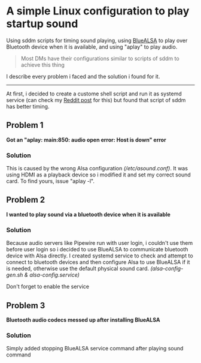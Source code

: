# A simple Linux configuration to play startup sound
Using sddm scripts for timing sound playing, using [BlueALSA](https://github.com/Arkq/bluez-alsa) to play over Bluetooth device when it is available, and using "aplay" to play audio. 
> Most DMs have their configurations similar to scripts of sddm to achieve this thing

I describe every problem i faced and the solution i found for it. 

---

At first, i decided to create a custome shell script and run it as systemd service (can check my [Reddit post](https://www.reddit.com/r/archlinux/comments/1jui4ys/having_startup_sound_before_login/?utm_source=share&utm_medium=web3x&utm_name=web3xcss&utm_term=1&utm_content=share_button) for this) but found that script of sddm has better timing. 

## Problem 1
__Got an "aplay: main:850: audio open error: Host is down" error__
### Solution
This is caused by the wrong Alsa configuration _(/etc/asound.conf)_. It was using HDMI as a playback device so i modified it and set my correct sound card. To find yours, issue "aplay -l". 

## Problem 2
__I wanted to play sound via a bluetooth device when it is available__
### Solution 
Because audio servers like Pipewire run with user login, i couldn't use them before user login so i decided to use BlueALSA to communicate bluetooth device with Alsa directly. I created systemd service to check and attempt to connect to bluetooth devices and then configure Alsa to use BlueALSA if it is needed, otherwise use the default physical sound card. _(alsa-config-gen.sh & alsa-config.service)_

Don't forget to enable the service 

## Problem 3
__Bluetooth audio codecs messed up after installing BlueALSA__
### Solution 
Simply added stopping BlueALSA service command after playing sound command
